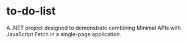 # to-do-list
A .NET project designed to demonstrate combining Minimal APIs with JavaScript Fetch in a single-page application. 
